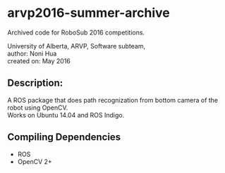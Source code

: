 # arvp2016-summer-archive  
Archived code for RoboSub 2016 competitions.  
  
University of Alberta, ARVP, Software subteam,  
author: Noni Hua  
created on: May 2016  
  
## Description:  
A ROS package that does path recognization from bottom camera of the robot using OpenCV.  
Works on Ubuntu 14.04 and ROS Indigo.  
  
## Compiling Dependencies  
- ROS  
- OpenCV 2+  
